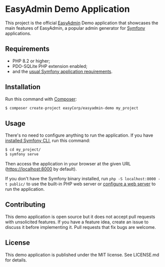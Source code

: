 EasyAdmin Demo Application
==========================

This project is the official [EasyAdmin][1] Demo application that showcases the
main features of EasyAdmin, a popular admin generator for [Symfony][2] applications.

Requirements
------------

  * PHP 8.2 or higher;
  * PDO-SQLite PHP extension enabled;
  * and the [usual Symfony application requirements][2].

Installation
------------

Run this command with [Composer][4]:

```bash
$ composer create-project easyCorp/easyadmin-demo my_project
```

Usage
-----

There's no need to configure anything to run the application. If you have
[installed Symfony CLI][5], run this command:

```bash
$ cd my_project/
$ symfony serve
```

Then access the application in your browser at the given URL (<https://localhost:8000> by default).

If you don't have the Symfony binary installed, run `php -S localhost:8000 -t public/`
to use the built-in PHP web server or [configure a web server][6] to run the application.

Contributing
------------

This demo application is open source but it does not accept pull requests with
unsolicited features. If you have a feature idea, create an issue to discuss it
before implementing it. Pull requests that fix bugs are welcome.

License
-------

This demo application is published under the MIT license. See LICENSE.md for details.

[1]: https://github.com/EasyCorp/EasyAdminBundle/
[2]: https://symfony.com
[3]: https://github.com/symfony/demo
[4]: https://getcomposer.org/
[5]: https://symfony.com/download
[6]: https://symfony.com/doc/current/cookbook/configuration/web_server_configuration.html
